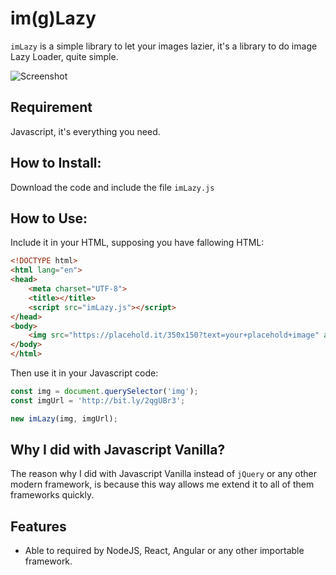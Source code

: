 # im(g)Lazy

`imLazy` is a simple library to let your images lazier, it's a library to do image Lazy Loader, quite simple.

![Screenshot](http://i.imgur.com/hoaqZC8.gif)

## Requirement

Javascript, it's everything you need.

## How to Install:

Download the code and include the file `imLazy.js`

## How to Use:

Include it in your HTML, supposing you have fallowing HTML:

``` html
<!DOCTYPE html>
<html lang="en">
<head>
    <meta charset="UTF-8">
    <title></title>
    <script src="imLazy.js"></script>
</head>
<body>
    <img src="https://placehold.it/350x150?text=your+placehold+image" alt="">
</body>
</html>
```

Then use it in your Javascript code:

``` javascript
const img = document.querySelector('img');
const imgUrl = 'http://bit.ly/2qgUBr3';

new imLazy(img, imgUrl);
```

## Why I did with Javascript Vanilla?

The reason why I did with Javascript Vanilla instead of `jQuery` or any other modern framework, is because this way allows me extend it to all of them frameworks quickly.


## Features

- Able to required by NodeJS, React, Angular or any other importable framework.
